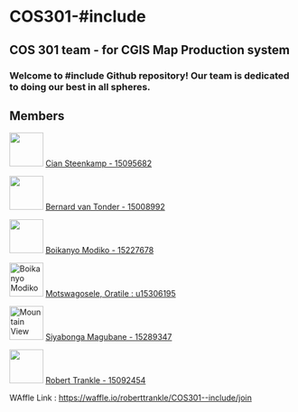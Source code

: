 # COS301-#include
## COS 301 team - for CGIS Map Production system
### Welcome to #include Github repository! Our team is dedicated to doing our best in all spheres.


## **Members**

 <img src="https://avatars2.githubusercontent.com/u/25703517?v=3&s=400" width="60"> [Cian Steenkamp - 15095682](https://github.com/ciansteenkamp96)<br />
 
 <img src="http://i63.tinypic.com/10dsgv7.jpg" width="60"> [Bernard van Tonder - 15008992](https://github.com/bernardvt)<br />
 
<img src="https://media.licdn.com/mpr/mpr/shrinknp_400_400/AAEAAQAAAAAAAALmAAAAJDc4NWEwNjdhLWUzZGItNDJiMC1hNjZkLWY3ZDE4NmIwYjJmMA.jpg" width="60">  [Boikanyo Modiko - 15227678](https://github.com/bkmodiko)<br />

<img src="https://media.licdn.com/mpr/mpr/shrinknp_400_400/AAEAAQAAAAAAAAJuAAAAJDY5MmIyOTc5LWFhMDktNDc3Yy1iYWIxLTNjOWE3M2I1YTA4Mw.jpg" alt="Boikanyo Modiko" width="60">  [Motswagosele, Oratile : u15306195](https://github.com/Oratile-15306195)<br />

<img src="https://avatars0.githubusercontent.com/u/25740398?v=3&u=e9818fe169350ae41ac93a6c970e6611ccd5607d&s=400" alt="Mountain View" width="60">  [Siyabonga Magubane - 15289347](https://github.com/siyabongamagubane)<br />

<img src="https://camo.githubusercontent.com/e91f21e367530a227cdedf1885b77c37928d933e/68747470733a2f2f6d656469612e6c6963646e2e636f6d2f6d70722f6d70722f736872696e6b6e705f3430305f3430302f41414541415141414141414141413066414141414a44466c5a546b7a4e44646c4c5459354d5467744e474977597930355a544e6b4c5449795954686c5a4467304d6d493459512e6a7067" width="60"> [Robert Trankle - 15092454](https://github.com/roberttrankle)<br />

WAffle Link : https://waffle.io/roberttrankle/COS301--include/join
